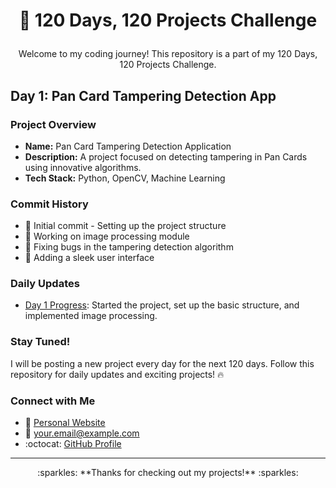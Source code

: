 # <p align="center">:rocket: 120 Days, 120 Projects Challenge</p>
<p align="center">Welcome to my coding journey! This repository is a part of my 120 Days, 120 Projects Challenge.</p>

## Day 1: Pan Card Tampering Detection App

### Project Overview
- **Name:** Pan Card Tampering Detection Application
- **Description:** A project focused on detecting tampering in Pan Cards using innovative algorithms.
- **Tech Stack:** Python, OpenCV, Machine Learning

### Commit History
- :tada: Initial commit - Setting up the project structure
- :construction: Working on image processing module
- :bug: Fixing bugs in the tampering detection algorithm
- :art: Adding a sleek user interface

### Daily Updates
- [Day 1 Progress](./daily_updates/day_1.md): Started the project, set up the basic structure, and implemented image processing.

### Stay Tuned!
I will be posting a new project every day for the next 120 days. Follow this repository for daily updates and exciting projects! :fire:

### Connect with Me
- :link: [Personal Website](https://www.yourwebsite.com)
- :email: your.email@example.com
- :octocat: [GitHub Profile](https://github.com/yourusername)

---

<p align="center">:sparkles: **Thanks for checking out my projects!** :sparkles:</p>
